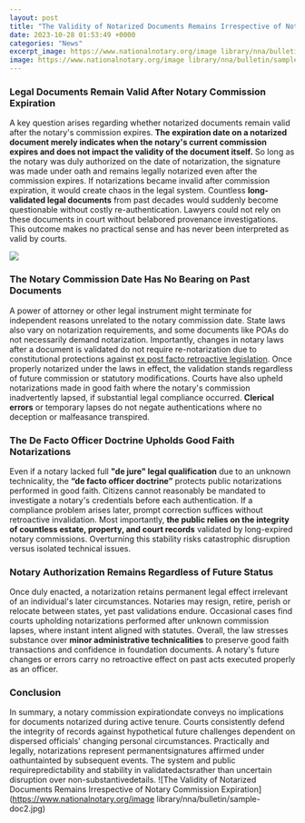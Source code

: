 ```yaml
---
layout: post
title: "The Validity of Notarized Documents Remains Irrespective of Notary Commission Expiration"
date: 2023-10-28 01:53:49 +0000
categories: "News"
excerpt_image: https://www.nationalnotary.org/image library/nna/bulletin/sample-doc2.jpg
image: https://www.nationalnotary.org/image library/nna/bulletin/sample-doc2.jpg
---
```


### Legal Documents Remain Valid After Notary Commission Expiration
A key question arises regarding whether notarized documents remain valid after the notary's commission expires. **The expiration date on a notarized document merely indicates when the notary's current commission expires and does not impact the validity of the document itself.** So long as the notary was duly authorized on the date of notarization, the signature was made under oath and remains legally notarized even after the commission expires. 
If notarizations became invalid after commission expiration, it would create chaos in the legal system. Countless **long-validated legal documents** from past decades would suddenly become questionable without costly re-authentication. Lawyers could not rely on these documents in court without belabored provenance investigations. This outcome makes no practical sense and has never been interpreted as valid by courts.

![](https://i0.wp.com/bluenotary.us/wp-content/uploads/2022/12/do-documents-expire.jpg?resize=1024%2C576&amp;ssl=1)
### The Notary Commission Date Has No Bearing on Past Documents 
A power of attorney or other legal instrument might terminate for independent reasons unrelated to the notary commission date. State laws also vary on notarization requirements, and some documents like POAs do not necessarily demand notarization. 
Importantly, changes in notary laws after a document is validated do not require re-notarization due to constitutional protections against [ex post facto retroactive legislation](https://wordpages.github.io/2024-01-09-conversas-sobre-viagens-ao-egito-e-m-xe9xico/). Once properly notarized under the laws in effect, the validation stands regardless of future commission or statutory modifications. 
Courts have also upheld notarizations made in good faith where the notary's commission inadvertently lapsed, if substantial legal compliance occurred. **Clerical errors** or temporary lapses do not negate authentications where no deception or malfeasance transpired.
### The De Facto Officer Doctrine Upholds Good Faith Notarizations
Even if a notary lacked full **"de jure" legal qualification** due to an unknown technicality, the **“de facto officer doctrine”** protects public notarizations performed in good faith. Citizens cannot reasonably be mandated to investigate a notary's credentials before each authentication. 
If a compliance problem arises later, prompt correction suffices without retroactive invalidation. Most importantly, **the public relies on the integrity of countless estate, property, and court records** validated by long-expired notary commissions. Overturning this stability risks catastrophic disruption versus isolated technical issues.
### Notary Authorization Remains Regardless of Future Status 
Once duly enacted, a notarization retains permanent legal effect irrelevant of an individual's later circumstances. Notaries may resign, retire, perish or relocate between states, yet past validations endure. 
Occasional cases find courts upholding notarizations performed after unknown commission lapses, where instant intent aligned with statutes. Overall, the law stresses substance over **minor administrative technicalities** to preserve good faith transactions and confidence in foundation documents. A notary's future changes or errors carry no retroactive effect on past acts executed properly as an officer.
### Conclusion
In summary, a notary commission expirationdate conveys no implications for documents notarized during active tenure. Courts consistently defend the integrity of records against hypothetical future challenges dependent on dispersed officials' changing personal circumstances. Practically and legally, notarizations represent permanentsignatures affirmed under oathuntainted by subsequent events. The system and public requirepredictability and stability in validatedactsrather than uncertain disruption over non-substantivedetails.
![The Validity of Notarized Documents Remains Irrespective of Notary Commission Expiration](https://www.nationalnotary.org/image library/nna/bulletin/sample-doc2.jpg)